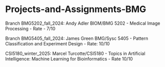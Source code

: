 # Projects-and-Assignments-BMG

Branch BMG5202_fall_2024: Andy Adler BIOM/BMG 5202 - Medical Image Processing - Rate - 7/10

Branch BMG5405_fall_2024: James Green BMG/Sysc 5405 - Pattern Classification and Experiment Design - Rate: 10/10

CSI5180_winter_2025: Marcel Turcotte/CSI5180 -  Topics in Artificial Intelligence: Machine Learning for Bioinformatics - Rate 10/10
